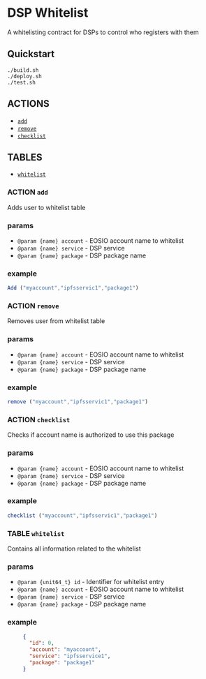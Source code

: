 # DSP Whitelist

A whitelisting contract for DSPs to control who registers with them



## Quickstart

```
./build.sh
./deploy.sh
./test.sh
```


## ACTIONS

- [`add`](#action-add)
- [`remove`](#action-remove)
- [`checklist`](#action-checklist)

## TABLES

- [`whitelist`](#table-whitelist)


### ACTION `add`

Adds user to whitelist table

### params
    
- `@param {name} account` - EOSIO account name to whitelist
- `@param {name} service` - DSP service
- `@param {name} package` - DSP package name

### example

```js
Add ("myaccount","ipfsservic1","package1")
```

 
### ACTION `remove`

Removes user from whitelist table

### params
    
- `@param {name} account` - EOSIO account name to whitelist
- `@param {name} service` - DSP service
- `@param {name} package` - DSP package name

### example
  
```js
remove ("myaccount","ipfsservic1","package1")
```


### ACTION `checklist`     

Checks if account name is authorized to use this package

### params
    
- `@param {name} account` - EOSIO account name to whitelist
- `@param {name} service` - DSP service
- `@param {name} package` - DSP package name

### example
    
```js
checklist ("myaccount","ipfsservic1","package1")
```



### TABLE `whitelist`

Contains all information related to the whitelist
    
### params

- `@param {unit64_t} id`  - Identifier for whitelist entry
- `@param {name} account` - EOSIO account name to whitelist
- `@param {name} service` - DSP service
- `@param {name} package` - DSP package name

### example

```json
     {
       "id": 0,
       "account": "myaccount",
       "service": "ipfsservice1",
       "package": "package1"
     }
``` 
